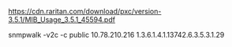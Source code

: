 

https://cdn.raritan.com/download/pxc/version-3.5.1/MIB_Usage_3.5.1_45594.pdf


snmpwalk -v2c -c public  10.78.210.216  1.3.6.1.4.1.13742.6.3.5.3.1.29

